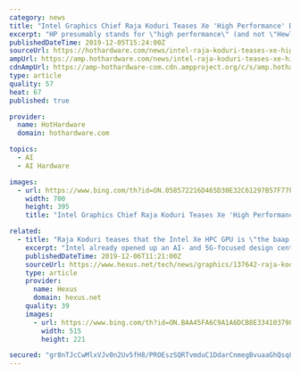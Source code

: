 ```yaml
---
category: news
title: "Intel Graphics Chief Raja Koduri Teases Xe 'High Performance' Discrete GPU"
excerpt: "HP presumably stands for \"high performance\" (and not \"Hewlett Packard\"). This is in line with Intel recently sharing some details about Ponte Vecchio, it's first base GPU architecture that takes aim at the high performance computing (HPC) and artificial intelligence (AI) markets. It’s all Xe HP - the team here in @intel Bangalore celebrated ..."
publishedDateTime: 2019-12-05T15:24:00Z
sourceUrl: https://hothardware.com/news/intel-raja-koduri-teases-xe-high-performance-discrete-gpu
ampUrl: https://amp.hothardware.com/news/intel-raja-koduri-teases-xe-high-performance-discrete-gpu
cdnAmpUrl: https://amp-hothardware-com.cdn.ampproject.org/c/s/amp.hothardware.com/news/intel-raja-koduri-teases-xe-high-performance-discrete-gpu
type: article
quality: 57
heat: 67
published: true

provider:
  name: HotHardware
  domain: hothardware.com

topics:
  - AI
  - AI Hardware

images:
  - url: https://www.bing.com/th?id=ON.058572216D465D30E32C61297B57F77F
    width: 700
    height: 395
    title: "Intel Graphics Chief Raja Koduri Teases Xe 'High Performance' Discrete GPU"

related:
  - title: "Raja Koduri teases that the Intel Xe HPC GPU is \"the baap of all\""
    excerpt: "Intel already opened up an AI- and 5G-focused design centre in Bangalore last month ... With the Xe HP, one must assume he is talking about the high performance data centre optimised version of the Xe GPU. Unfortunately he doesn't elaborate on what particular \"significant milestone,\" has been crossed this week. Already, in October, we learned ..."
    publishedDateTime: 2019-12-06T11:21:00Z
    sourceUrl: https://www.hexus.net/tech/news/graphics/137642-raja-koduri-teases-intel-xe-hpc-gpu-the-baap-all/
    type: article
    provider:
      name: Hexus
      domain: hexus.net
    quality: 39
    images:
      - url: https://www.bing.com/th?id=ON.BAA45FA6C9A1A6DCB8E334103798C2EC
        width: 515
        height: 221

secured: "gr8nTJcCwMlxVJv0n2Uv5fH8/PROEszSQRTvmduC1DdarCnmegBvuaaGhQsq8jbe3HI3FQAp674yulL8wwoMJ4MbiWPkU0DwNQFXdgQpJafI/VmSu6559YW19FusNfOMc+jXZqz0iZMaa/vSeWPUJc6lzoWaoyAsqTzndh3aU2rohBmiE3vIrn8l1GFZUmtHv7HlOSkYeTaZOYCbcVhQPUyVSWiQnPKnzHeZ9v0sn/p15NCq6H74KIzUHzVKOK42mUXx/guOILxHv3tjs2kDWg==;Jt5hW92VSItLePrGYlylTQ=="
---
```


